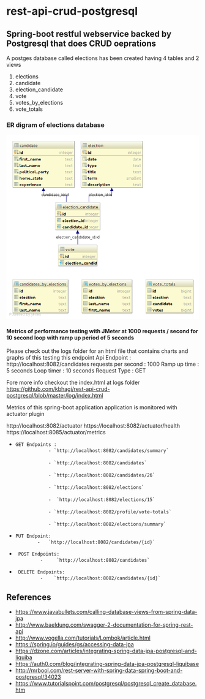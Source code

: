 # rest-api-crud-postgresql #

## Spring-boot restful webservice backed by Postgresql that does CRUD oeprations ##

A postges database called elections has been created having 4 tables and 2 views
1. elections
2. candidate
3. election_candidate
4. vote
5. votes_by_elections
6. vote_totals

### ER digram of elections database ###
![alt text](https://github.com/kbhagi/rest-api-crud-postgresql/blob/master/elections_database_diagram.png)


#### Metrics of performance testing with JMeter at 1000 requests / second for 10 second loop with ramp up period of 5 seconds ####

Please check out the logs folder for an html file that contains charts and graphs of this testing this endpoint
Api Endpoint : http://localhost:8082/candidates 
requests per second : 1000 
Ramp up time : 5 seconds
Loop timer : 10 seconds
Request Type : GET

Fore more info checkout the index.html at logs folder https://github.com/kbhagi/rest-api-crud-postgresql/blob/master/log/index.html

Metrics of this spring-boot application application is monitored with actuator plugin

http://localhost:8082/actuator
https://localhost:8082/actuator/health
https://localhost:8085/actuator/metrics

-     GET Endpoints : 
                  - `http://localhost:8082/candidates/summary`

                  - `http://localhost:8082/candidates`

                  - `http://localhost:8082/candidates/26`

                  - `http://localhost:8082/elections`

                  -  `http://localhost:8082/elections/15`

                  - `http://localhost:8082/profile/vote-totals`

                  - `http://localhost:8082/elections/summary`

 -     PUT Endpoint:
               -   `http://localhost:8082/candidates/{id}`
                 
                 
-      POST Endpoints:
               -     `http://localhost:8082/candidates`   
               
-      DELETE Endpoints:
               -    `http://localhost:8082/candidates/{id}`        
               
               
               
 ## References

-   <https://www.javabullets.com/calling-database-views-from-spring-data-jpa>
-   <http://www.baeldung.com/swagger-2-documentation-for-spring-rest-api>
-   <http://www.vogella.com/tutorials/Lombok/article.html>
-   <https://spring.io/guides/gs/accessing-data-jpa>
-   <https://dzone.com/articles/integrating-spring-data-jpa-postgresql-and-liquiba>
-   <https://auth0.com/blog/integrating-spring-data-jpa-postgresql-liquibase>
-   <http://mrbool.com/rest-server-with-spring-data-spring-boot-and-postgresql/34023>
-   <https://www.tutorialspoint.com/postgresql/postgresql_create_database.htm>
                


                
                 

